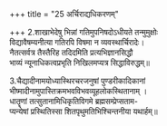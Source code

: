 +++
title = "25 अर्चिराद्यधिकरणम्"

+++
2.शाखाभेदेषु भिन्नां गतिमुपनिषदोऽधीयते तन्मुमुक्षोः  
विद्यावैषम्यनीत्या गतिरपि विषमा न व्यवस्थार्चिरादेः।  
नैतत्सर्वत्र तैस्तैरिह तदिदमिति प्रत्यभिज्ञानसिद्धौ  
भाव्यं न्यूनाधिकत्वप्रभृति निखिलमप्यत्र सिद्धाविरुद्धम्॥

3.चैद्यादीनामयोध्यास्थिरचरजनुषां पुण्डरीकादिकानां  
भीष्मादीनामुपास्तिक्रमभवविभवव्यूहलोकस्थितानाम् ।  
धातॄणां तत्सुतानामिधिकृतिविगमे ब्रह्मसम्प्रेप्सताम-  
प्यन्येषां प्रस्थितिस्सा शितपृथुमतिभिश्चिन्तनीया यथार्हम्॥
